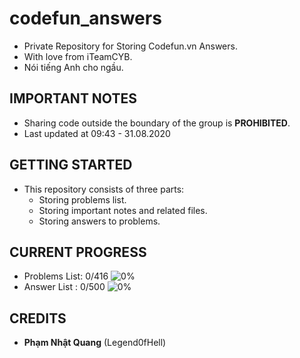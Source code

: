 # codefun_answers
* Private Repository for Storing Codefun.vn Answers.
* With love from iTeamCYB.
* Nói tiếng Anh cho ngầu.

## IMPORTANT NOTES
* Sharing code outside the boundary of the group is **PROHIBITED**.
* Last updated at 09:43 - 31.08.2020

## GETTING STARTED
* This repository consists of three parts:
  - Storing problems list.
  - Storing important notes and related files.
  - Storing answers to problems.

## CURRENT PROGRESS
  - Problems List: 0/416 ![0%](https://progress-bar.dev/0)
  - Answer List  : 0/500 ![0%](https://progress-bar.dev/0)
  
## CREDITS
  - **Phạm Nhật Quang** (Legend0fHell)
